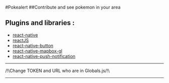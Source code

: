 #Pokealert
##Contribute and see pokemon in your area

Plugins and libraries :  
---------------------
* [react-native](https://facebook.github.io/react-native/)
* [reactJS](https://facebook.github.io/react/)
* [react-native-button](https://www.npmjs.com/package/react-native-button)
* [react-native-mapbox-gl](https://www.npmjs.com/package/react-native-mapbox-gl)
* [react-native-push-notification](https://www.npmjs.com/package/react-native-push-notification)

------------------------------------------------------------  

/!\Change TOKEN and URL who are in Globals.js/!\

------------------------------------------------------------
